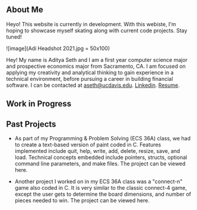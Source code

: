 ## About Me

Heyo! This website is currently in development. With this webiste, I'm hoping to showcase myself skating along with current code projects. Stay tuned!

![image](Adi Headshot 2021.jpg = 50x100)

Hey! My name is Aditya Seth and I am a first year computer science major and prospective economics major from Sacramento, CA. I am focused on applying my creativity and analytical thinking to gain experience in a technical environment, before pursuing a career in building financial software. 
I can be contacted at aseth@ucdavis.edu. 
[Linkedin](https://www.linkedin.com/in/aditya--seth/).
[Resume](https://docs.google.com/document/d/1wqCpp66AoN5e-YNruNvhMd0wIoLn6dcD/edit?usp=sharing&ouid=106265643076247082302&rtpof=true&sd=true).

## Work in Progress


## Past Projects

- As part of my Programming & Problem Solving (ECS 36A) class, we had to create a text-based version of paint coded in C. Features implemented include quit, help, write, add, delete, resize, save, and load. Technical concepts embedded include pointers, structs, optional command line parameters, and make files. The project can be viewed here.

- Another project I worked on in my ECS 36A class was a "connect-n" game also coded in C. It is very similar to the classic connect-4 game, except the user gets to determine the board dimensions, and number of pieces needed to win. The project can be viewed here.


